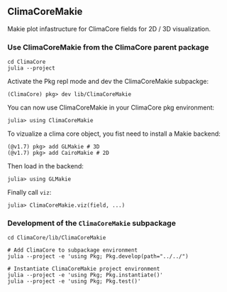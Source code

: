 ## ClimaCoreMakie

Makie plot infastructure for ClimaCore fields for 2D / 3D visualization.

### Use ClimaCoreMakie from the ClimaCore parent package

    cd ClimaCore
    julia --project

Activate the Pkg repl mode and dev the ClimaCoreMakie subpackge:

    (ClimaCore) pkg> dev lib/ClimaCoreMakie

You can now use ClimaCoreMakie in your ClimaCore pkg environment:

    julia> using ClimaCoreMakie

To vizualize a clima core object, you fist need to install a Makie backend:

    (@v1.7) pkg> add GLMakie # 3D
    (@v1.7) pkg> add CairoMakie # 2D
    
Then load in the backend:

    julia> using GLMakie

Finally call `viz`:
	
    julia> ClimaCoreMakie.viz(field, ...)


### Development of the `ClimaCoreMakie` subpackage

    cd ClimaCore/lib/ClimaCoreMakie

    # Add ClimaCore to subpackage environment
    julia --project -e 'using Pkg; Pkg.develop(path="../../")

    # Instantiate ClimaCoreMakie project environment
    julia --project -e 'using Pkg; Pkg.instantiate()'
    julia --project -e 'using Pkg; Pkg.test()'
